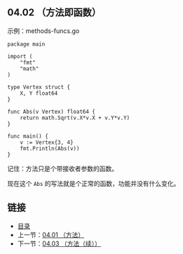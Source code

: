 ## 04.02 （方法即函数）

示例：methods-funcs.go

    package main

    import (
    	"fmt"
    	"math"
    )

    type Vertex struct {
    	X, Y float64
    }

    func Abs(v Vertex) float64 {
    	return math.Sqrt(v.X*v.X + v.Y*v.Y)
    }

    func main() {
    	v := Vertex{3, 4}
    	fmt.Println(Abs(v))
    }

记住：方法只是个带接收者参数的函数。

现在这个 `Abs` 的写法就是个正常的函数，功能并没有什么变化。

## 链接
* [目录](https://github.com/alpha2018/go-zh/blob/master/tour/directory.md)
* 上一节：[04.01 （方法）](https://github.com/alpha2018/go-zh/blob/master/tour/04.01.md)
* 下一节：[04.03 （方法（续））](https://github.com/alpha2018/go-zh/blob/master/tour/04.03.md)
